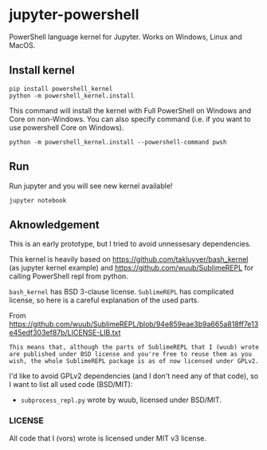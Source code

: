 # jupyter-powershell

PowerShell language kernel for Jupyter.
Works on Windows, Linux and MacOS.

## Install kernel 

```
pip install powershell_kernel
python -m powershell_kernel.install
```

This command will install the kernel with Full PowerShell on Windows and Core on non-Windows.
You can also specify command (i.e. if you want to use powershell Core on Windows).

```
python -m powershell_kernel.install --powershell-command pwsh
```

## Run

Run jupyter and you will see new kernel available!

```
jupyter notebook
```

## Aknowledgement

This is an early prototype, but I tried to avoid unnessesary dependencies.

This kernel is heavily based on https://github.com/takluyver/bash_kernel (as jupyter kernel example) and 
https://github.com/wuub/SublimeREPL for calling PowerShell repl from python.

`bash_kernel` has BSD 3-clause license.
`SublimeREPL` has complicated license, so here is a careful explanation of the used parts.

From https://github.com/wuub/SublimeREPL/blob/94e859eae3b9a665a818ff7e13e45edf303ef87b/LICENSE-LIB.txt

```
This means that, although the parts of SublimeREPL that I (wuub) wrote are published under BSD license and you're free to reuse them as you wish, the whole SublimeREPL package is as of now licensed under GPLv2.
```

I'd like to avoid GPLv2 dependencies (and I don't need any of that code), so I want to list all used code (BSD/MIT):

* `subprocess_repl.py` wrote by wuub, licensed under BSD/MIT.


### LICENSE

All code that I (vors) wrote is licensed under MIT v3 license.
